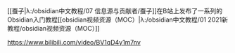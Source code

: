 [[蚕子|λ:/obsidian中文教程/07 信息源与贡献者/蚕子]]在B站上发布了一系列的Obsidian入门教程[[obsidian视频资源（MOC）|λ:/obsidian中文教程/01 2021新教程/obsidian视频资源（MOC）]]

https://www.bilibili.com/video/BV1qD4y1m7nv